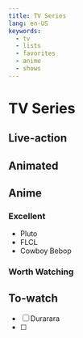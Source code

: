 ```yaml
---
title: TV Series
lang: en-US
keywords:
  - tv
  - lists
  - favorites
  - anime
  - shows
---
```


# TV Series

## Live-action

### 

## Animated

## Anime

### Excellent

- Pluto
- FLCL
- Cowboy Bebop

### Worth Watching

## To-watch

- [ ] Durarara
- [ ] 